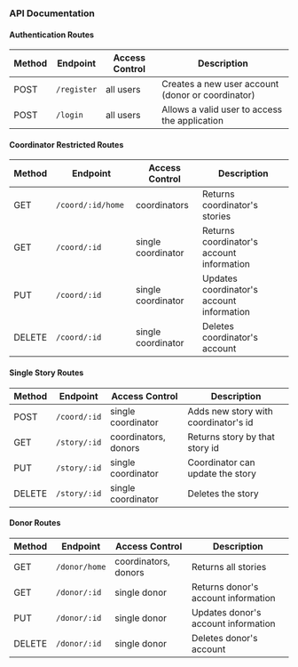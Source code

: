 ### API Documentation


#### Authentication Routes

| Method | Endpoint                        | Access Control      | Description                                        |
|--------|---------------------------------|---------------------|----------------------------------------------------|
| POST   | `/register`                     | all users           | Creates a new user account (donor or coordinator)  |
| POST   | `/login`                        | all users           | Allows a valid user to access the application      |


#### Coordinator Restricted Routes

| Method | Endpoint                        | Access Control      | Description                                        |
|--------|---------------------------------|---------------------|----------------------------------------------------|
| GET    | `/coord/:id/home`               | coordinators        | Returns coordinator's stories                      |
| GET    | `/coord/:id        `            | single coordinator  | Returns coordinator's account information          |
| PUT    | `/coord/:id`                    | single coordinator  | Updates coordinator's account information          |
| DELETE | `/coord/:id`                    | single coordinator  | Deletes coordinator's account                      |


#### Single Story Routes

| Method | Endpoint                        | Access Control        | Description                                      |
|--------|---------------------------------|-----------------------|--------------------------------------------------|
| POST   | `/coord/:id`                    | single coordinator    | Adds new story with coordinator's id             |
| GET    | `/story/:id`                    | coordinators, donors  | Returns story by that story id                   |
| PUT    | `/story/:id`                    | single coordinator    | Coordinator can update the story                 |
| DELETE | `/story/:id`                    | single coordinator    | Deletes the story                                |


#### Donor Routes

| Method | Endpoint                        | Access Control        | Description                                      |
|--------|---------------------------------|-----------------------|--------------------------------------------------|
| GET    | `/donor/home`                   | coordinators, donors  | Returns all stories                              |
| GET    | `/donor/:id`                    | single donor          | Returns donor's account information              |
| PUT    | `/donor/:id`                    | single donor          | Updates donor's account information              |
| DELETE | `/donor/:id`                    | single donor          | Deletes donor's account                          |